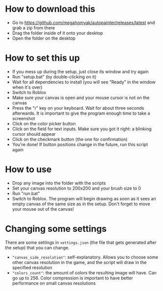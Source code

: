 # How to download this

* Go to https://github.com/megahomyak/autopainter/releases/latest and grab a zip from there
* Drag the folder inside of it onto your desktop
* Open the folder on the desktop

# How to set this up

* If you mess up during the setup, just close its window and try again
* Run "setup.bat" (by double-clicking on it)
* Wait for all dependencies to install (you will see "Ready" in the window when it's over)
* Switch to Roblox
* Make sure your canvas is open and your mouse cursor is not on the canvas
* Press the "r" key on your keyboard. Wait for about three seconds afterwards. It is important to give the program enough time to take a screenshot
* Click on the color picker button
* Click on the field for text inputs. Make sure you got it right: a blinking cursor should appear
* Click on the checkmark button (the one for confirmation)
* You're done! If button positions change in the future, run this script again

# How to use

* Drop any image into the folder with the scripts
* Set your canvas resolution to 200x200 and your brush size to 0
* Run "run.bat"
* Switch to Roblox. The program will begin drawing as soon as it sees an empty canvas of the same size as in the setup. Don't forget to move your mouse out of the canvas!

# Changing some settings

There are some settings in `settings.json` (the file that gets generated after the setup) that you can change.

* `"canvas_side_resolution"`: self-explanatory. Allows you to choose some other canvas resolution in the game, and the script will draw in the specified resolution
* `"colors_count"`: the amount of colors the resulting image will have. Can go up to 256. Color compression is important to have better performance on small canvas resolutions

